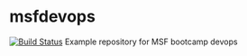 # msfdevops
[![Build Status](https://travis-ci.org/janash/msfdevops.svg?branch=master)](https://travis-ci.org/janash/msfdevops)
Example repository for MSF bootcamp devops
